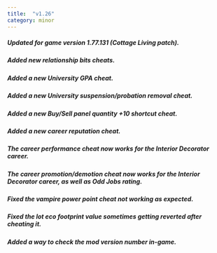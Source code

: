```yaml
---
title:  "v1.26"
category: minor
---
```

##### Updated for game version 1.77.131 (Cottage Living patch).
##### Added new relationship bits cheats.
##### Added a new University GPA cheat.
##### Added a new University suspension/probation removal cheat.
##### Added a new Buy/Sell panel quantity +10 shortcut cheat.
##### Added a new career reputation cheat.
##### The career performance cheat now works for the Interior Decorator career.
##### The career promotion/demotion cheat now works for the Interior Decorator career, as well as Odd Jobs rating.
##### Fixed the vampire power point cheat not working as expected.
##### Fixed the lot eco footprint value sometimes getting reverted after cheating it.
##### Added a way to check the mod version number in-game.
